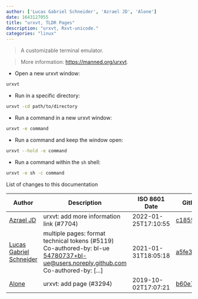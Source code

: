 ```yaml
---
author: ['Lucas Gabriel Schneider', 'Azrael JD', 'Alone']
date: 1643127055
title: "urxvt, TLDR Pages"
description: "urxvt, Rxvt-unicode."
categories: "linux"
---
```

> A customizable terminal emulator.

> More information: <https://manned.org/urxvt>.

- Open a new urxvt window:

```bash
urxvt
```

- Run in a specific directory:

```bash
urxvt -cd path/to/directory
```

- Run a command in a new urxvt window:

```bash
urxvt -e command
```

- Run a command and keep the window open:

```bash
urxvt --hold -e command
```

- Run a command within the `sh` shell:

```bash
urxvt -e sh -c command
```
List of changes to this documentation


Author | Description | ISO 8601 Date | GitHub link
------|-----|-----|-----
[Azrael JD](mailto:94840719+azraeljd@users.noreply.github.com) | urxvt: add more information link (#7704) | 2022-01-25T17:10:55 | [c1855c4cb552](https://github.com/tldr-pages/tldr/commit/c1855c4cb5523d26645e7aecece982e4fbdb63d3)
[Lucas Gabriel Schneider](mailto:casdpa@gmail.com) | multiple pages: format technical tokens (#5119) Co-authored-by: bl-ue <54780737+bl-ue@users.noreply.github.com> Co-authored-by: [...] | 2021-01-31T18:05:18 | [a5fe31bc47ae](https://github.com/tldr-pages/tldr/commit/a5fe31bc47aece3efa5e66b52b3cf384f27d5d72)
[Alone](mailto:alain.sinzig@gmail.com) | urxvt: add page (#3294) | 2019-10-02T17:07:21 | [b60e7403c12d](https://github.com/tldr-pages/tldr/commit/b60e7403c12d7c4102cb8fd8d7c57a20fd0413b7)

